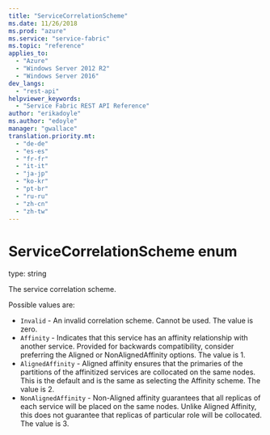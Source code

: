 ```yaml
---
title: "ServiceCorrelationScheme"
ms.date: 11/26/2018
ms.prod: "azure"
ms.service: "service-fabric"
ms.topic: "reference"
applies_to: 
  - "Azure"
  - "Windows Server 2012 R2"
  - "Windows Server 2016"
dev_langs: 
  - "rest-api"
helpviewer_keywords: 
  - "Service Fabric REST API Reference"
author: "erikadoyle"
ms.author: "edoyle"
manager: "gwallace"
translation.priority.mt: 
  - "de-de"
  - "es-es"
  - "fr-fr"
  - "it-it"
  - "ja-jp"
  - "ko-kr"
  - "pt-br"
  - "ru-ru"
  - "zh-cn"
  - "zh-tw"
---
```

# ServiceCorrelationScheme enum

type: string

The service correlation scheme.

Possible values are: 

  - `Invalid` - An invalid correlation scheme. Cannot be used. The value is zero.
  - `Affinity` - Indicates that this service has an affinity relationship with another service. Provided for backwards compatibility, consider preferring the Aligned or NonAlignedAffinity options. The value is 1.
  - `AlignedAffinity` - Aligned affinity ensures that the primaries of the partitions of the affinitized services are collocated on the same nodes. This is the default and is the same as selecting the Affinity scheme. The value is 2.
  - `NonAlignedAffinity` - Non-Aligned affinity guarantees that all replicas of each service will be placed on the same nodes. Unlike Aligned Affinity, this does not guarantee that replicas of particular role will be collocated. The value is 3.


